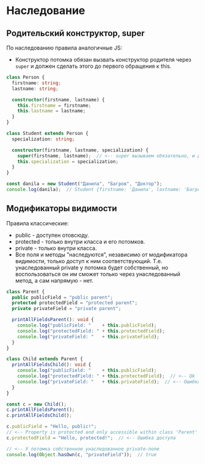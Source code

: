 # Наследование

## Родительский конструктор, super

По наследованию правила аналогичные JS:

* Конструктор потомка обязан вызвать конструктор родителя через `super` и должен сделать этого до первого обращения к this.

```typescript
class Person {
  firstname: string;
  lastname: string;

  constructor(firstname, lastname) { 
    this.firstname = firstname;
    this.lastname = lastname;
  }
}

class Student extends Person {
  specialization: string;

  constructor(firstname, lastname, specialization) {
    super(firstname, lastname);  // <-- super вызываем обязательно, и до первого this
    this.specialization = specialization;
  }
}

const danila = new Student("Данила", "Багров", "Доктор");
console.log(danila);  // Student {firstname: 'Данила', lastname: 'Багров', specialization: 'Доктор'}
```

## Модификаторы видимости

Правила классические:

* public - доступен отовсюду.
* protected - только внутри класса и его потомков.
* private - только внутри класса.
* Все поля и методы "наследуются", независимо от модификатора видимости, только доступ к ним соответствующий. Т.е. унаследованный private у потомка будет собственный, но воспользоваться он им сможет только через унаследованный метод, а сам напрямую - нет.

```typescript
class Parent {
  public publicField = "public parent";
  protected protectedField = "protected parent";
  private privateField = "private parent";

  printAllFieldsParent(): void {
    console.log("publicField: "    + this.publicField);
    console.log("protectedField: " + this.protectedField);
    console.log("privateField: "   + this.privateField);
  }
}

class Child extends Parent { 
  printAllFieldsChild(): void {
    console.log("publicField: "    + this.publicField);
    console.log("protectedField: " + this.protectedField);  // <-- Ok
    console.log("privateField: "   + this.privateField);  // <-- Ошибка доступа
  }
}

const c = new Child();
c.printAllFieldsParent();
c.printAllFieldsChild();

c.publicField = "Hello, public!";
// <-- Property is protected and only accessible within class 'Parent' and its subclasses
c.protectedField = "Hello, protected!";  // <-- Ошибка доступа

// <-- У потомка собственное унаследованное private-поле
console.log(Object.hasOwn(c, "privateField"));  // true
```

